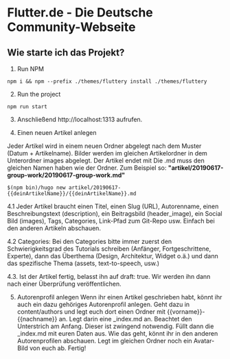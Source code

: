 # Flutter.de - Die Deutsche Community-Webseite

## Wie starte ich das Projekt?
1. Run NPM
```
npm i && npm --prefix ./themes/fluttery install ./themes/fluttery
```

2. Run the project
```
npm run start
```

3. Anschließend http://localhost:1313 aufrufen.

4. Einen neuen Artikel anlegen

Jeder Artikel wird in einem neuen Ordner abgelegt nach dem Muster (Datum + Artikelname). Bilder werden im gleichen Artikelordner in dem Unterordner images abgelegt. Der Artikel endet mit Die .md muss den gleichen Namen haben wie der Ordner. Zum Beispiel so:
**"artikel/20190617-group-work/20190617-group-work.md"**
```
$(npm bin)/hugo new artikel/20190617-{{deinArtikelName}}/{{deinArtikelName}}.md
```
4.1 Jeder Artikel braucht einen Titel, einen Slug (URL), Autorenname, einen Beschreibungstext (description), ein Beitragsbild (header_image), ein Social Bild (images), Tags, Categories, Link-Pfad zum Git-Repo usw. Einfach bei den anderen Artikeln abschauen. 

4.2 Categories: Bei den Categories bitte immer zuerst den Schwierigkeitsgrad des Tutorials schreiben (Anfänger, Fortgeschrittene, Experte), dann das Überthema (Design, Architektur, Widget o.ä.) und dann das spezifische Thema (assets, text-to-speech, usw.)

4.3. Ist der Artikel fertig, belasst ihn auf draft: true. Wir werden ihn dann nach einer Überprüfung veröffentlichen.

5. Autorenprofil anlegen
Wenn ihr einen Artikel geschrieben habt, könnt ihr auch ein dazu gehöriges Autorenprofil anlegen. Geht dazu in content/authors und legt euch dort einen Ordner mit {{vorname}}-{{nachname}} an. Legt darin eine _index.md an. Beachtet den Unterstrich am Anfang. Dieser ist zwingend notwendig. Füllt dann die _index.md mit euren Daten aus. Wie das geht, könnt ihr in den anderen Autorenprofilen abschauen.
Legt im gleichen Ordner noch ein Avatar-Bild von euch ab. Fertig!
